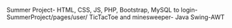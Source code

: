 Summer Project- HTML, CSS, JS, PHP, Bootstrap, MySQL
to login- SummerProject/pages/user/
TicTacToe and minesweeper- Java Swing-AWT
